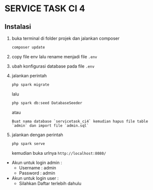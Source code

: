 # SERVICE TASK CI 4

## Instalasi

1. buka terminal di folder projek dan jalankan composer
    ```bash
    composer update
    ```
2. copy file env  lalu rename menjadi file `.env`
3. ubah konfigurasi database pada file `.env`
4. jalankan perintah 
    ```bash
    php spark migrate
    ```
    lalu
    ```bash
    php spark db:seed DatabaseSeeder
    ```
    atau
    ```
    Buat nama database `servicetask_ci4` kemudian hapus file table `admin` dan import file `admin.sql`
    ```

5. jalankan dengan perintah
    ```bash
    php spark serve
    ```
    kemudian buka urlnya `http://localhost:8080/`
 - Akun untuk login admin :
    - Username : admin
    - Password : admin
  - Akun untuk login user :
    - Silahkan Daftar terlebih dahulu 